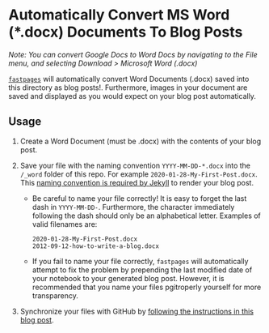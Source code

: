 # Automatically Convert MS Word (*.docx) Documents To Blog Posts

_Note: You can convert Google Docs to Word Docs by navigating to the File menu, and selecting Download > Microsoft Word (.docx)_

[`fastpages`](https://github.com/fastai/fastpages) will automatically convert Word Documents (.docx) saved into this directory as blog posts!.  Furthermore, images in your document are saved and displayed as you would expect on your blog post automatically.

## Usage

1. Create a Word Document (must be .docx) with the contents of your blog post.

2. Save your file with the naming convention `YYYY-MM-DD-*.docx` into the `/_word` folder of this repo.  For example `2020-01-28-My-First-Post.docx`.  This [naming convention is required by Jekyll](https://jekyllrb.com/docs/posts/) to render your blog post.
    - Be careful to name your file correctly!  It is easy to forget the last dash in `YYYY-MM-DD-`. Furthermore, the character immediately following the dash should only be an alphabetical letter.  Examples of valid filenames are:

        ```shell
        2020-01-28-My-First-Post.docx
        2012-09-12-how-to-write-a-blog.docx
        ```

    - If you fail to name your file correctly, `fastpages` will automatically attempt to fix the problem by prepending the last modified date of your notebook to your generated blog post. However, it is recommended that you name your files pgitroperly yourself for more transparency.

3. Synchronize your files with GitHub by [following the instructions in this blog post](https://www.fast.ai/2020/01/18/gitblog/).
